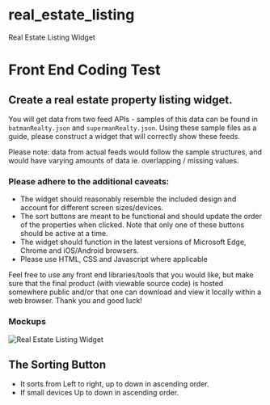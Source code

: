 # real_estate_listing
Real Estate Listing Widget

# Front End Coding Test

## Create a real estate property listing widget.

You will get data from two feed APIs - samples of this 
data can be found in `batmanRealty.json` and `supermanRealty.json`. 
Using these sample files as a guide, please construct a widget 
that will correctly show these feeds.

Please note: data from actual feeds would follow the sample structures, 
and would have varying amounts of data ie. overlapping / missing values.

### Please adhere to the additional caveats:

* The widget should reasonably resemble the included design and account for different screen sizes/devices.
* The sort buttons are meant to be functional and should update the order of the properties when clicked. 
Note that only one of these buttons should be active at a time.
* The widget should function in the latest versions of Microsoft Edge, Chrome and iOS/Android browsers.
* Please use HTML, CSS and Javascript where applicable

Feel free to use any front end libraries/tools that you would like, 
but make sure that the final product (with viewable source code) is 
hosted somewhere public and/or that one can download and view it locally 
within a web browser. Thank you and good luck!

### Mockups

![Real Estate Listing Widget](comp.png)

## The Sorting Button
* It sorts from Left to right, up to down in ascending order.
* If small devices Up to down in ascending order.
